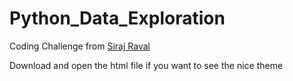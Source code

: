 # Python_Data_Exploration
Coding Challenge from [Siraj Raval](https://github.com/llSourcell/LoanDefault-Prediction)

Download and open the html file if you want to see the nice theme
